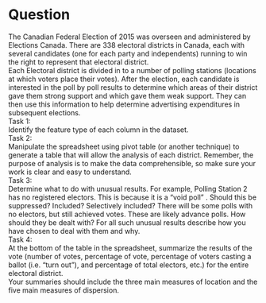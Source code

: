 # Question
The Canadian Federal Election of 2015 was overseen and administered by Elections Canada. 
There are 338 electoral districts in Canada, each with several candidates (one for each party and
independents) running to win the right to represent that electoral district.  
Each Electoral district is divided in to a number of polling stations (locations at which voters place their votes). 
After the election, each candidate is interested in the poll by poll results to determine
which areas of their district gave them strong support and which gave them weak support. 
They can then use this information to help determine advertising expenditures in subsequent elections.  
Task 1:  
Identify the feature type of each column in the dataset.  
Task 2:  
Manipulate the spreadsheet using pivot table (or another technique) to generate a
table that will allow the analysis of each district. Remember, the purpose of analysis is to make
the data comprehensible, so make sure your work is clear and easy to understand.  
Task 3:  
Determine what to do with unusual results. For example, Polling Station 2 has no registered electors. 
This is because it is a “void poll” . Should this be suppressed? Included? Selectively included?
There will be some polls with no electors, but still achieved votes. These are likely advance polls.
How should they be dealt with? For all such unusual results describe how you have chosen to deal with them and why.  
Task 4:  
At the bottom of the table in the spreadsheet, summarize the results of the vote
(number of votes, percentage of vote, percentage of voters casting a ballot (i.e. “turn out”), and
percentage of total electors, etc.) for the entire electoral district.  
Your summaries should include the three main measures of location and the five main measures
of dispersion.
